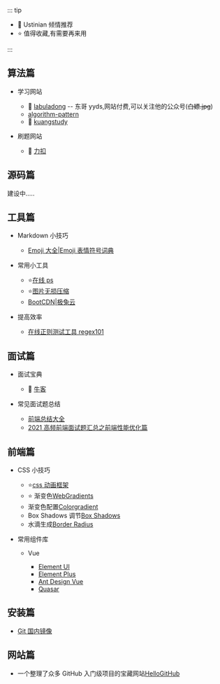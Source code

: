 <script setup>
import Bubble from '../.vitepress/components/animation/Bubble.vue'
</script>

<Bubble/>

::: tip

-   💖 Ustinian 倾情推荐
-   ⭐ 值得收藏,有需要再来用

:::

## 算法篇

-   学习网站

    -   💖 [labuladong](https://appktavsiei5995.pc.xiaoe-tech.com/detail/p_629871eee4b01a48520729f7/6) -- 东哥 yyds,网站付费,可以关注他的公众号(~~白嫖.jpg~~)
    -   [algorithm-pattern](https://greyireland.gitbook.io/algorithm-pattern/)
    -   💖 [kuangstudy](https://www.kuangstudy.com/)

-   刷题网站
    -   💖 [力扣](https://leetcode.cn/)

## 源码篇

建设中.....

## 工具篇

-   Markdown 小技巧

    -   [Emoji 大全|Emoji 表情符号词典](https://www.emojiall.com/zh-hans)

-   常用小工具

    -   ⭐[在线 ps](https://www.uupoop.com/ps/)
    -   ⭐[图片无损压缩](https://tinypng.com/)
    -   [BootCDN|极兔云](https://www.bootcdn.cn/#about)

-   提高效率
    -   [在线正则测试工具 regex101](https://regex101.com/)

## 面试篇

-   面试宝典

    -   💖 [牛客](https://www.nowcoder.com/)

-   常见面试题总结

    -   [前端总结大全](https://blog.csdn.net/weixin_43638968/article/details/107518108)
    -   [2021 高频前端面试题汇总之前端性能优化篇](https://juejin.cn/post/6941278592215515143)

## 前端篇

-   CSS 小技巧

    -   ⭐[css 动画框架](https://cssanimation.io/)
    -   ⭐ 渐变色[WebGradients](https://webgradients.com/)
    -   渐变色配置[Colorgradient](https://colorgradient.dev/)
    -   Box Shadows 调节[Box Shadows](https://shadows.brumm.af/?ref=undesign)
    -   水滴生成[Border Radius](https://9elements.github.io/fancy-border-radius/#0.51.60.33--.)

-   常用组件库

    -   Vue

        -   [Element UI](https://element.eleme.cn/#/zh-CN/component/installation)
        -   [Element Plus](https://element-plus.org/zh-CN/component/button.html)
        -   [Ant Design Vue](https://www.antdv.com/components/overview-cn)
        -   [Quasar](http://www.quasarchs.com/)

## 安装篇

-   [Git 国内镜像](https://registry.npmmirror.com/binary.html?path=git-for-windows/)

## 网站篇

-   一个整理了众多 GitHub 入门级项目的宝藏网站[HelloGitHub](https://hellogithub.com/)
